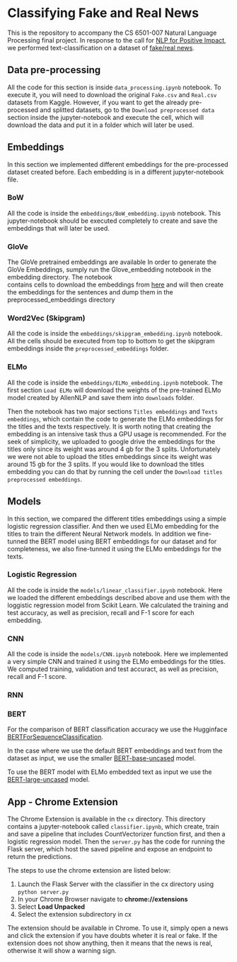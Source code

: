 
# Classifying Fake and Real News
This is the repository to accompany the CS 6501-007 Natural Language Processing final project. In response to the call for [NLP for Positive Impact](https://sites.google.com/view/nlp4positiveimpact2021), we performed text-classification on a dataset of [fake/real news](https://www.kaggle.com/clmentbisaillon/fake-and-real-news-dataset).

## Data pre-processing
All the code for this section is inside `data_processing.ipynb` notebook. To execute it, you will need to download the original `Fake.csv` and `Real.csv` datasets from Kaggle. However, if you want to get the already pre-processed and splitted datasets, go to the `Download preprocessed data` section inside the jupyter-notebook and execute the cell, which will download the data and put it in a folder which will later be used.
## Embeddings
In this section we implemented different embeddings for the pre-processed dataset created before. Each embedding is in a different jupyter-notebook file.
### BoW
All the code is inside the `embeddings/BoW_embedding.ipynb` notebook. This jupyter-notebook should be executed completely to create and save the embeddings that will later be used.
### GloVe
The GloVe pretrained embeddings are available 
In order to generate the GloVe Embeddings, sumply run the Glove_embedding notebook in the embedding directory. The notebook  
contains cells to download the embeddings from [here](http://nlp.stanford.edu/data/glove.840B.300d.zip) and will then create the embeddings for the sentences and dump them in the preprocessed_embeddings directory

### Word2Vec (Skipgram)
All the code is inside the `embeddings/skipgram_embedding.ipynb` notebook. All the cells should be executed from top to bottom to get the skipgram embeddings inside the `preprocessed_embeddings` folder.
### ELMo
All the code is inside the `embeddings/ELMo_embedding.ipynb` notebook. The first section `Load ELMo` will download the weights of the pre-trained ELMo model created by AllenNLP and save them into `downloads` folder.

Then the notebook has two major sections `Titles embeddings` and `Texts embeddings`, which contain the code to generate the ELMo embeddings for the titles and the texts respectively. It is worth noting that creating the embedding is an intensive task thus a GPU usage is recommended. For the seek of simplicity, we uploaded to google drive the embeddings for the titles only since its weight was around 4 gb for the 3 splits. Unfortunately we were not able to upload the titles embeddings since its weight was around 15 gb for the 3 splits. If you would like to download the titles embedding you can do that by running the cell under the `Download titles preprocessed embeddings`.
## Models
In this section, we compared the different titles embeddings using a simple logistic regression classifier. And then we used ELMo embedding for the titles to train the different Neural Network models. In addition we fine-tunned the BERT model using BERT embeddings for our dataset and for completeness, we also fine-tunned it using the ELMo embeddings for the texts.
### Logistic Regression
All the code is inside the `models/linear_classifier.ipynb` notebook. Here we loaded the different embeddings described above and use them with the loggistic regression model from Scikit Learn. We calculated the training and test accuracy, as well as precision, recall and F-1 score for each embedding.
### CNN
All the code is inside the `models/CNN.ipynb` notebook. Here we implemented a very simple CNN and trained it using the ELMo embeddings for the titles. We computed training, validation and test accuract, as well as precision, recall and F-1 score.
### RNN

### BERT
For the comparison of BERT classification accuracy we use the Hugginface [BERTForSequenceClassification](https://huggingface.co/transformers/model_doc/bert.html#bertforsequenceclassification). 

In the case where we use the default BERT embeddings and text from the dataset as input, we use the smaller [BERT-base-uncased](https://huggingface.co/bert-base-uncased) model.  

To use the BERT model with ELMo embedded text as input we use the [BERT-large-uncased](https://huggingface.co/bert-large-uncased) model.


## App - Chrome Extension
The Chrome Extension is available in the `cx` directory. This directory contains a jupyter-notebook called `classifier.ipynb`, which create, train and save a pipeline that includes CountVectorizer function first, and then a logistic regression model. Then the `server.py` has the code for running the Flask server, which host the saved pipeline and expose an endpoint to return the predictions.

The steps to use the chrome extension are listed below:

1. Launch the Flask Server with the classifier in the cx directory using `python server.py`
2. In your Chrome Browser navigate to **chrome://extensions**
3. Select **Load Unpacked**
4. Select the extension subdirectory in cx 

The extension should be available in Chrome. To use it, simply open a news and click the extension if you have doubts wheter it is real or fake. If the extension does not show anything, then it means that the news is real, otherwise it will show a warning sign.
